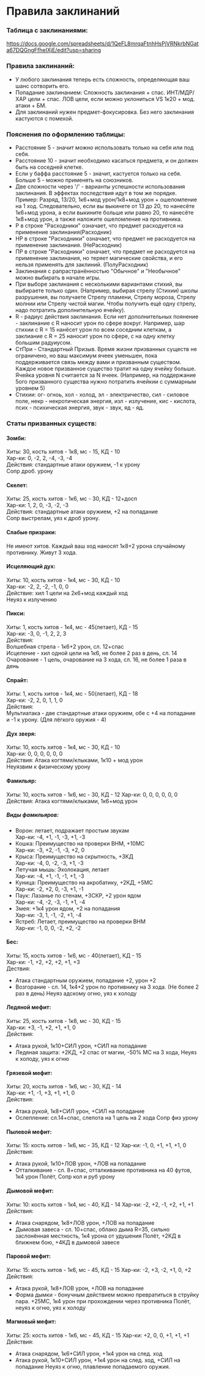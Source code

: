 # Правила заклинаний

### Таблица с заклинаниями:
https://docs.google.com/spreadsheets/d/1QeFL8mrqaFtnhHsPjVRNkrbNGata67DQGngFfheIXjE/edit?usp=sharing

### Правила заклинаний:

- У любого заклинания теперь есть сложность, определяющая ваш шанс сотворить его.
- Попадание заклинанием: Сложность заклинания + спас. ИНТ/МДР/ХАР цели + спас. ЛОВ цели, если можно уклониться VS 1к20 + мод. атаки + БМ.
- Для заклинаний нужен предмет-фокусировка. Без него заклинания кастуются с помехой.

### Пояснения по оформлению таблицы:

- Расстояние 5 - значит можно использовать только на себя или под себя.
- Расстояние 10 - значит необходимо касаться предмета, и он должен быть на соседней клетке.
- Если у баффа расстояние 5 - значит, кастуется только на себя. Больше 5 - можно применять на союзников.
- Две сложности через '/' - варианты успешности использования заклинания. В эффектах последствия идут в том же порядке. Пример: Разряд, 13/20, 1к6+мод урон/1к8+мод урон + ошеломление на 1 ход. Следовательно, если вы выкинете от 13 до 20, то нанесёте 1к6+мод урона, а если выкините больше или равно 20, то нанесёте 1к8+мод урон, а также наложите ошеломление на противника.
- Р в строке "Расходники" означает, что предмет расходуется на применение заклинания(Расходник)
- НР в строке "Расходники" означает, что предмет не расходуется на применение заклинания. (НеРасходник)
- ПР в строке "Расходники" означает, что предмет не расходуется на применение заклинания, но теряет магические свойства, и его нельзя применять для заклиний. (ПолуРасходник)
- Заклинания с рапрастранённостью "Обычное" и "Необычное" можно выбирать в начале игры.
- При выборе заклинания с несколькими вариантами стихий, вы выбираете только один. (Например, выбирая стрелу (Стихии) школы разрушения, вы получаете Стрелу пламени, Стрелу мороза, Стрелу молнии или Стрелу чистой магии. Чтобы получить ещё одну стрелу, надо потратить дополнительную ячейку).
- R - радиус действия заклинания. Если нет дополнительных поянение - заклинание с R наносит урон по сфере вокруг. Например, шар стихии с R = 15 нанёсет урон по всем соседним клеткам, а заклиание с R = 25 наносит урон по сфере, с на одну клетку большим радуиусом. 
- СтПри - Стандартный Призыв. Время жизни призванных существ не ограничено, но ваш максимум ячеек уменьшен, пока поддерживается связь между вами и призванным существом. Каждое новое призванное существо тратит на одну ячейку больше. Ячейка уровня N считается за N ячеек. (Например, на поддержание 5ого призванного существа нужно потратить ячейкии с суммарным уровнем 5)
- Стихии: ог- огноь, хол - холод, эл - электричество, сил - силовое поле, некр - некротическая энергия, изл - излучение, кис - кислота, псих - психическая энергия, звук - звук, яд - яд.








### Статы призванных существ:

#### Зомби:
Хиты: 30, кость хитов - 1к8, мс - 15, КД - 10    
Хар-ки: 0, -2, 2, -4, -3, -4    
Действия: стандартные атаки оружием, -1 к урону    
Сопр дроб. урону    

#### Скелет:
Хиты: 25, кость хитов - 1к6, мс - 30, КД - 12+досп      
Хар-ки: 1, 2, 0, -3, -2, -3    
Действия: стандартные атаки оружием, +2 на попадание    
Сопр выстрелам, уяз к дроб урону.  

#### Слабые призраки:
Не имеют хитов. Каждый ваш ход наносят 1к8+2 урона случайному противнику. Живут 3 хода.  

#### Исцеляющий дух:
Хиты: 10, кость хитов - 1к4, мс - 30, КД - 10      
Хар-ки: -2, 2, -2, -1, 0, 0    
Действие: хил 1 цели на 2к6+мод каждый ход    
Неуяз к излучению  

#### Пикси:
Хиты: 1, кость хитов - 1к4, мс - 45(летает), КД - 15  
Хар-ки: -3, 0, -1, 2, 2, 3  
Действия:  
Волшебная стрела - 1к6+2 урон, сл. 12+спас  
Исцеление - хил одной цели на 1к6, не более 2 раз в день, сл. 14  
Очарование - 1 цель, очарование на 3 хода, сл. 16, не более 1 раза в день  

#### Спрайт:
Хиты: 1, кость хитов - 1к4, мс - 50(летает), КД - 18  
Хар-ки: -2, 2, 0, 1, 1, 0  
Действия:   
Мультиатака - две стандартные атаки оружием, обе с +4 на попадание и -1 к урону. (Для лёгкого оружия - 4)  

#### Дух зверя:
Хиты: 10, кость хитов - 1к4, мс - 30, КД - 10  
Хар-ки: 0, 0, 0, 0, 0, 0  
Действия: Атака когтями/клыками, 1к10 + мод урон  
Неуязвим к физическому урону  

#### Фамильяр:
Хиты: 10, кость хитов - 1к6, мс - 30, КД - 12
Хар-ки: 0, 0, 0, 0, 0, 0
Действия: Атака когтями/клыками, 1к6+мод урон

##### Виды фамильяров:
- Ворон: летает, подражает простым звукам    
Хар-ки: -4, +1, -1, -3, +1, -3
- Кошка: Преимущество на проверки ВНМ, +10МС  
Хар-ки: -3, +2, -1, -3, +2, 0
- Крыса: Преимущество на скрытность, +3КД  
Хар-ки: -4, 0, -2, -3, +1, -3
- Летучая мышь: Эхолокация, летает  
Хар-ки: -4, +1, -1, -1, +1, -3
- Куница: Преимущество на акробатику, +2КД, +5МС  
Хар-ки: -2, +2, 0, -3, +1, -1
- Паук: Лазанье по стенам, +3СКР, +2 урон ядом  
Хар-ки: -4, -2, -3, -1, +1, -4
- Змея: +1к4 урон ядом, +2 на попадания  
Хар-ки: -3, 1, -1, -2, +1, -4
- Ястреб: Летает, преимущество на проверки ВНМ  
Хар-ки: -1, 0, 0, -2, +2, -2

#### Бес:
Хиты: 15, кость хитов - 1к6, мс - 40(летает), КД - 15  
Хар-ки: -1, +2, +2, +2, +1, +3  
Дествия:
- Атака стандартным оружием, попадание +2, урон +2
- Возгорание - сл. 14, 1к4+2 урон по противнику на 3 хода. (Не более 2 раз в день)
Неуяз адскому огню, уяз к холоду 

#### Ледяной мефит:
Хиты: 25, кость хитов - 1к8, мс - 30, КД - 15  
Хар-ки: +3, -1, +2, +1, +1, 0  
Действия:
- Атака рукой, 1к10+СИЛ урон, +СИЛ на попадание
- Ледяная защита: +2КД, +2 спас от магии, -50% МС на 3 хода, 
Неуяз к холоду, уяз к огню

#### Грязевой мефит:
Хиты: 20, кость хитов - 1к6, мс - 30, КД - 14  
Хар-ки: +1, -1, +3, +1, +1, 0  
Действия:
- Атака рукой, 1к8+СИЛ урон, +СИЛ на попадание
- Ослепление: сл.14+спас, слепота на 1 цель на 2 хода
Сопр физ урону

#### Пылевой мефит:
Хиты: 15: кость хитов - 1к6, мс - 35, КД - 12
Хар-ки: -1, 0, +1, +1, +1, 0
Действия:
- Атака рукой, 1к10+ЛОВ урон, +ЛОВ на попадание
- Отталкивание - сл. 8+спас, отталкивание противника на 40 футов, 1к4 урон
Полёт, Сопр кол и руб урону

#### Дымовой мефит:
Хиты: 10: кость хитов - 1к4, мс - 40, КД - 14
Хар-ки: -2, +2, -1, +2, +1, +1
Действия:
- Атака снарядом, 1к8+ЛОВ урон, +ЛОВ на попадание
- Дымовая завеса - сл. 10+спас, облако дыма R=35, сильно заслонённая местность, 1к4 урона от удушения
Полёт, +2КД в ближнем бою, +4КД в дымовой завесе

#### Паровой мефит:
Хиты: 15: кость хитов - 1к6, мс - 45, КД - 15
Хар-ки: -2, +3, -2, +1, 0, +2
Действия:
- Атака рукой, 1к8+ЛОВ урон, +ЛОВ на попадание
- Форма дымки - бонучным действием можно превратиться в струйку пара. +25МС, 1к4 урон при прохождении через противника
Полёт, неуяз к огню, уяз к холоду 

#### Магмовый мефит:
Хиты: 25: кость хитов - 1к6, мс - 45, КД - 15
Хар-ки: +2, 0, 0, +1, +1, +1
Действия:
- Атака снарядом, 1к6+СИЛ урон, +1к4 урон на след. ход
- Атака рукой, 1к10+СИЛ урон, +1к4 урон на след. ход, +СИЛ на попадание
Неуяз к огню, плавление попадаемого оружия. 